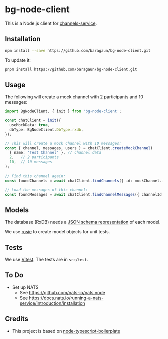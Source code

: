 # bg-node-client

This is a Node.js client for [channels-service](https://github.com/baragaun/channels-service). 

## Installation

```bash
npm install --save https://github.com/baragaun/bg-node-client.git 
```

To update it:
```bash
pnpm install https://github.com/baragaun/bg-node-client.git 
```

## Usage

The following will create a mock channel with 2 participants and 10 messages:

```typescript
import BgNodeClient, { init } from 'bg-node-client';

const chatClient = init({
  useMockData: true,
  dbType: BgNodeClient.DbType.rxdb,
});

// This will create a mock channel with 10 messages:
const { channel, messages, users } = chatClient.createMockChannel(
  { name: 'Test Channel' }, // channel data
  2,   // 2 participants
  10,  // 10 messages
);

// Find this channel again:
const foundChannels = await chatClient.findChannels({ id: mockChannel.id });

// Load the messages of this channel:
const foundMessages = await chatClient.findChannelMessages({ channelId: channels[0].id });
```

## Models

The database (RxDB) needs a [JSON schema representation](https://json-schema.org/) of 
each model.

We use [rosie](https://github.com/rosiejs/rosie) to create model objects for unit tests.

## Tests

We use [Vitest](https://vitest.dev/). The tests are in `src/test`.

## To Do

* Set up NATS
  * See https://github.com/nats-io/nats.node
  * See https://docs.nats.io/running-a-nats-service/introduction/installation

## Credits

* This project is based on [node-typescript-boilerplate](https://github.com/jsynowiec/node-typescript-boilerplate)


